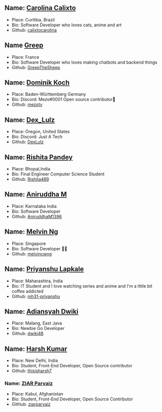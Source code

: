 ## Name: [Carolina Calixto](https://github.com/calixtocarolina)
- Place: Curitiba, Brazil
- Bio: Software Developer who loves cats, anime and art
- Github: [calixtocarolina](https://github.com/calixtocarolina)

## Name [Greep](https://github.com/GreepTheSheep)
- Place: France
- Bio: Software Developer who loves making chatbots and backend things
- Github: [GreepTheSheep](https://github.com/GreepTheSheep)

## Name: [Dominik Koch](https://github.com/mezotv)
- Place: Baden-Württemberg Germany
- Bio: Discord: Mezo#0001 Open source contributor💫
- Github: [mezotv](https://github.com/mezotv)


## Name: [Dex_Lulz](https://github.com/DexLulz)
- Place: Oregon, United States
- Bio: Discord: Just A Tech
- Github: [DexLulz](https://github.com/DexLulz)

## Name: [Rishita Pandey](https://github.com/Rishita489)
- Place: Bhopal,India
- Bio: Final Engineer Computer Science Student
- Github: [Rishita489](https://github.com/Rishita489)

## Name: [Aniruddha M](https://github.com/AniruddhaM1396)
- Place: Karnataka India
- Bio: Software Developer
- Github: [AniruddhaM1396](https://github.com/AniruddhaM1396)

## Name: [Melvin Ng](https://github.com/melvincwng)
- Place: Singapore
- Bio: Software Developer 👨‍💻
- Github: [melvincwng](https://github.com/melvincwng)

## Name: [Priyanshu Lapkale](https://github.com/mh31-priyanshu)
- Place: Maharashtra, India
- Bio: IT Student and I love watching series and anime and I'm a little bit coffee addicted
- Github: [mh31-priyanshu](https://github.com/mh31-priyanshu)

## Name: [Adiansyah Dwiki](https://github.com/dwiki48)
- Place: Malang, East Java
- Bio: Newbie Go Developer
- Github: [dwiki48](https://github.com/dwiki48)


## Name: [Harsh Kumar](https://github.com/thisisharsh7)
- Place: New Delhi, India
- Bio: Student, Front-End Developer, Open Source contributor
- Github: [thisisharsh7](https://github.com/thisisharsh7)


### Name: [ZIAR Parvaiz](https://github.com/ziarparvaiz)
- Place: Kabul, Afghanistan
- Bio: Student, Front-End Developer, Open Source Contributor
- GitHub: [ziarparvaiz](https://github.com/ziarparvaiz)


